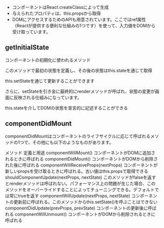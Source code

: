 


* コンポーネントはReact.createClassによって生成
* 与えられたプロパティは、this.propsから取得
* DOMにアクセスするためのAPIも用意されています。ここではref属性（Reactが提供する便利な仕組みの1つです）を使って、入力値をDOMから受け取っています。


## getInitialState

コンポーネントの初期化に使われるメソッド

このメソッドで最初の状態を定義し、その後の状態はthis.stateを通じて取得

this.setStateを通じて更新することができます

さらに、setStateを引き金に最終的にrenderメソッドが呼ばれ、状態の変更が画面に反映される仕組みになっています。

this.stateを介してDOMの状態を宣言的に記述することができる

## componentDidMount

componentDidMountはコンポーネントのライフサイクルに応じて呼ばれるメソッドの1つで、その他にも以下のようなものがあります。

メソッド	定義と用途
componentWillMount()	コンポーネントがDOMに追加されるときに呼ばれる
componentDidMount()	コンポーネントがDOMから削除された後に呼ばれる
componentWillReceiveProps(nextProps)	コンポーネントが新しいpropsを受け取るときに呼ばれる。古い値はthis.propsで取得できる
shouldComponentUpdate(nextProps, nextState)	このメソッドがfalseを返すとrenderメソッドは呼ばれない。パフォーマンス上の問題が生じた場合、このメソッドをオーバーライドすることによってチューニングできる。デフォルトでは常にtrueを返す
componentWillUpdate(nextProps, nextState)	コンポーネントの更新前に呼ばれる。このメソッドからthis.setState()を呼ぶことはできない
componentDidUpdate(prevProps, prevState)	コンポーネントの更新後に呼ばれる
componentWillUnmount()	コンポーネントがDOMから削除されるときに呼ばれる
